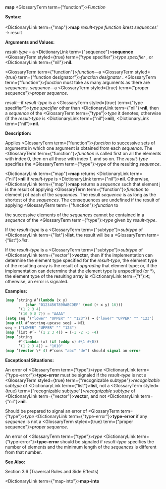 **map** <GlossaryTerm  term={"function"}><i>Function</i></GlossaryTerm> 



**Syntax:** 



<DictionaryLink  term={"map"}><b>map</b></DictionaryLink> *result-type function* &amp;rest *sequences*<sup>+</sup> → result 



**Arguments and Values:** 



*result-type* – a <DictionaryLink  term={"sequence"}><b>sequence</b></DictionaryLink> <GlossaryTerm styled={true} term={"type specifier"}><i>type specifier</i></GlossaryTerm> , or <DictionaryLink  term={"nil"}><b>nil</b></DictionaryLink>. 



<GlossaryTerm  term={"function"}><i>function</i></GlossaryTerm>—a <GlossaryTerm styled={true} term={"function designator"}><i>function designator</i></GlossaryTerm> . <GlossaryTerm  term={"function"}><i>function</i></GlossaryTerm> must take as many arguments as there are *sequences*. *sequence*—a <GlossaryTerm styled={true} term={"proper sequence"}><i>proper sequence</i></GlossaryTerm>. 



*result*—if *result-type* is a <GlossaryTerm styled={true} term={"type specifier"}><i>type specifier</i></GlossaryTerm> other than <DictionaryLink  term={"nil"}><b>nil</b></DictionaryLink>, then a *sequence* of the <GlossaryTerm  term={"type"}><i>type</i></GlossaryTerm> it denotes; otherwise (if the *result-type* is <DictionaryLink  term={"nil"}><b>nil</b></DictionaryLink>), <DictionaryLink  term={"nil"}><b>nil</b></DictionaryLink>. 



**Description:** 



Applies <GlossaryTerm  term={"function"}><i>function</i></GlossaryTerm> to successive sets of arguments in which one argument is obtained from each *sequence*. The <GlossaryTerm  term={"function"}><i>function</i></GlossaryTerm> is called first on all the elements with index 0, then on all those with index 1, and so on. The *result-type* specifies the <GlossaryTerm  term={"type"}><i>type</i></GlossaryTerm> of the resulting *sequence*. 



<DictionaryLink  term={"map"}><b>map</b></DictionaryLink> returns <DictionaryLink  term={"nil"}><b>nil</b></DictionaryLink> if *result-type* is <DictionaryLink  term={"nil"}><b>nil</b></DictionaryLink>. Otherwise, <DictionaryLink  term={"map"}><b>map</b></DictionaryLink> returns a *sequence* such that element j is the result of applying <GlossaryTerm  term={"function"}><i>function</i></GlossaryTerm> to element j of each of the *sequences*. The result *sequence* is as long as the shortest of the *sequences*. The consequences are undefined if the result of applying <GlossaryTerm  term={"function"}><i>function</i></GlossaryTerm> to 







 



 



the successive elements of the *sequences* cannot be contained in a *sequence* of the <GlossaryTerm  term={"type"}><i>type</i></GlossaryTerm> given by *result-type*. 



If the *result-type* is a <GlossaryTerm  term={"subtype"}><i>subtype</i></GlossaryTerm> of <DictionaryLink  term={"list"}><b>list</b></DictionaryLink>, the result will be a <GlossaryTerm  term={"list"}><i>list</i></GlossaryTerm>. 



If the *result-type* is a <GlossaryTerm  term={"subtype"}><i>subtype</i></GlossaryTerm> of <DictionaryLink  term={"vector"}><b>vector</b></DictionaryLink>, then if the implementation can determine the element type specified for the *result-type*, the element type of the resulting array is the result of *upgrading* that element type; or, if the implementation can determine that the element type is unspecified (or \*), the element type of the resulting array is <DictionaryLink  term={"t"}><b>t</b></DictionaryLink>; otherwise, an error is signaled. 



**Examples:**
```lisp
(map ’string #’(lambda (x y) 
		 (char "01234567890ABCDEF" (mod (+ x y) 16))) 
      ’(1 2 3 4) 
      ’(10 9 8 7)) → "AAAA" 
(setq seq ’("lower" "UPPER" "" "123")) → ("lower" "UPPER" "" "123") 
(map nil #’nstring-upcase seq) → NIL 
seq → ("LOWER" "UPPER" "" "123") 
(map ’list #’- ’(1 2 3 4)) → (-1 -2 -3 -4) 
(map ’string 
      #’(lambda (x) (if (oddp x) #\1 #\0)) 
      ’(1 2 3 4)) → "1010" 
(map ’(vector \* 4) #’cons "abc" "de") should signal an error 
```
**Exceptional Situations:** 



An error of <GlossaryTerm  term={"type"}><i>type</i></GlossaryTerm> <DictionaryLink  term={"type-error"}><b>type-error</b></DictionaryLink> must be signaled if the *result-type* is not a <GlossaryTerm styled={true} term={"recognizable subtype"}><i>recognizable subtype</i></GlossaryTerm> of <DictionaryLink  term={"list"}><b>list</b></DictionaryLink>, not a <GlossaryTerm styled={true} term={"recognizable subtype"}><i>recognizable subtype</i></GlossaryTerm> of <DictionaryLink  term={"vector"}><b>vector</b></DictionaryLink>, and not <DictionaryLink  term={"nil"}><b>nil</b></DictionaryLink>. 



Should be prepared to signal an error of <GlossaryTerm  term={"type"}><i>type</i></GlossaryTerm> <DictionaryLink  term={"type-error"}><b>type-error</b></DictionaryLink> if any *sequence* is not a <GlossaryTerm styled={true} term={"proper sequence"}><i>proper sequence</i></GlossaryTerm>. 



An error of <GlossaryTerm  term={"type"}><i>type</i></GlossaryTerm> <DictionaryLink  term={"type-error"}><b>type-error</b></DictionaryLink> should be signaled if *result-type* specifies the number of elements and the minimum length of the *sequences* is different from that number. 



**See Also:** 



Section 3.6 (Traversal Rules and Side Effects) 







 



 



<DictionaryLink  term={"map-into"}><b>map-into</b></DictionaryLink> 



